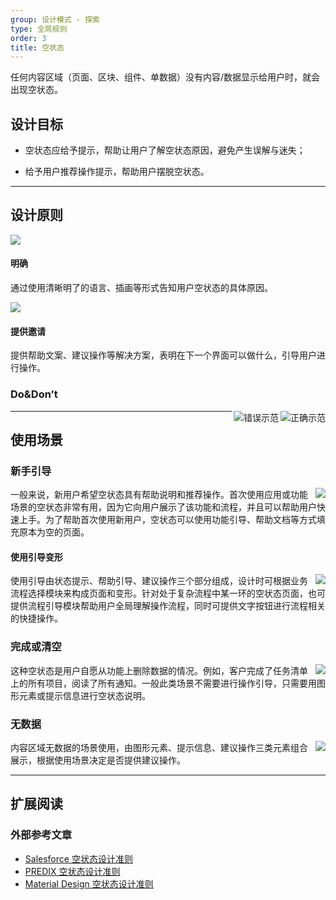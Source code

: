 ```yaml
---
group: 设计模式 - 探索
type: 全局规则
order: 3
title: 空状态
---
```


任何内容区域（页面、区块、组件、单数据）没有内容/数据显示给用户时，就会出现空状态。

## 设计目标

- 空状态应给予提示，帮助让用户了解空状态原因，避免产生误解与迷失；

- 给予用户推荐操作提示，帮助用户摆脱空状态。

---

## 设计原则

<div class="design-inline-cards">
  <div>
    <img src="https://gw.alipayobjects.com/mdn/rms_08e378/afts/img/A*q5MRQ6TBR0EAAAAAAAAAAABkARQnAQ" />
    <div>
      <h4>明确</h4>
      <p>通过使用清晰明了的语言、插画等形式告知用户空状态的具体原因。</p>
    </div>
  </div>
  <div>
    <img src="https://gw.alipayobjects.com/mdn/rms_08e378/afts/img/A*wOoaT6juZqwAAAAAAAAAAABkARQnAQ" />
    <div>
      <h4>提供邀请</h4>
      <p>提供帮助文案、建议操作等解决方案，表明在下一个界面可以做什么，引导用户进行操作。</p>
    </div>
  </div>
</div>

### Do&Don’t

<img class="preview-img no-padding good" align="right" src="https://gw.alipayobjects.com/mdn/rms_08e378/afts/img/A*Bh_yRKPOByUAAAAAAAAAAABkARQnAQ" alt="正确示范" description="展示明确空状态提示。">
<img class="preview-img no-padding bad" align="right" src="https://gw.alipayobjects.com/mdn/rms_08e378/afts/img/A*yiIXR4u8s2wAAAAAAAAAAABkARQnAQ" alt="错误示范" description="空状态没有任何提示。">

---

## 使用场景

### 新手引导

<img class="preview-img no-padding" align="right" src="https://gw.alipayobjects.com/mdn/rms_08e378/afts/img/A*UyVCTaiJ3icAAAAAAAAAAABkARQnAQ">

一般来说，新用户希望空状态具有帮助说明和推荐操作。首次使用应用或功能场景的空状态非常有用，因为它向用户展示了该功能和流程，并且可以帮助用户快速上手。为了帮助首次使用新用户，空状态可以使用功能引导、帮助文档等方式填充原本为空的页面。

#### 使用引导变形

<img class="preview-img no-padding" align="right" src="https://gw.alipayobjects.com/mdn/rms_08e378/afts/img/A*Pf8HSa477DQAAAAAAAAAAABkARQnAQ">

使用引导由状态提示、帮助引导、建议操作三个部分组成，设计时可根据业务流程选择模块来构成页面和变形。针对处于复杂流程中某一环的空状态页面，也可提供流程引导模块帮助用户全局理解操作流程，同时可提供文字按钮进行流程相关的快捷操作。

### 完成或清空

<img class="preview-img no-padding" align="right" src="https://gw.alipayobjects.com/mdn/rms_08e378/afts/img/A*SIZBTJs3O4kAAAAAAAAAAABkARQnAQ">

这种空状态是用户自愿从功能上删除数据的情况。例如，客户完成了任务清单上的所有项目，阅读了所有通知。一般此类场景不需要进行操作引导，只需要用图形元素或提示信息进行空状态说明。

### 无数据

<img class="preview-img no-padding" align="right" src="https://gw.alipayobjects.com/mdn/rms_08e378/afts/img/A*utf3Qr-9VssAAAAAAAAAAABkARQnAQ">

内容区域无数据的场景使用，由图形元素、提示信息、建议操作三类元素组合展示，根据使用场景决定是否提供建议操作。

---

## 扩展阅读

### 外部参考文章

- [Salesforce 空状态设计准则](https://www.lightningdesignsystem.com/guidelines/empty-state/#Message)
- [PREDIX 空状态设计准则](https://www.predix-ui.com/#/design/communication/empty-states)
- [Material Design 空状态设计准则](https://material.io/design/communication/empty-states.html#content)

